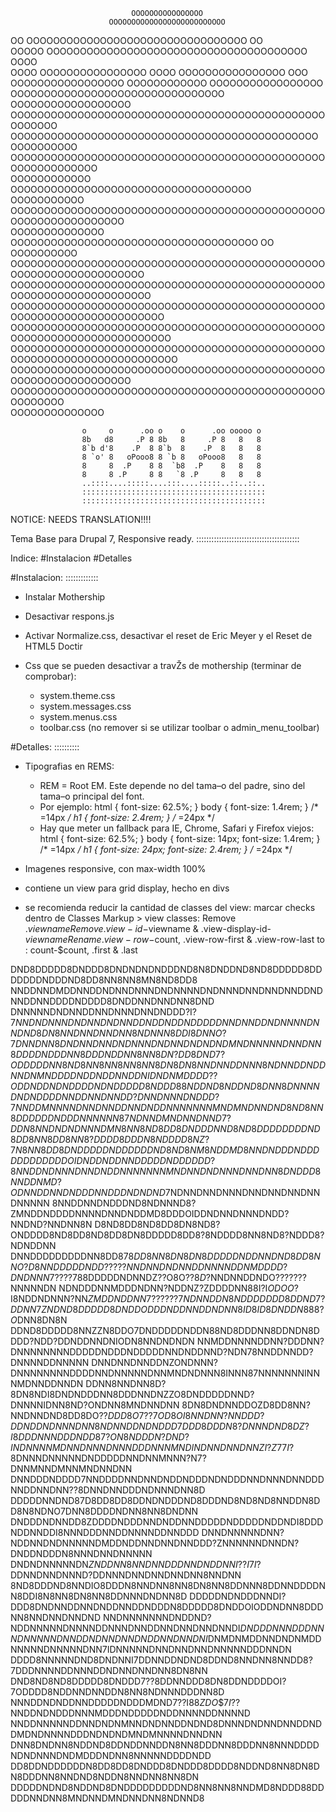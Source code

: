                                                                                 
                                                                                
                               OOOOOOOOOOOOOOOO                                 
                          OOOOOOOOOOOOOOOOOOOOOOOOOO                            
  OO                   OOOOOOOOOOOOOOOOOOOOOOOOOOOOOOOOO                  OO    
OOOOO               OOOOOOOOOOOOOOOOOOOOOOOOOOOOOOOOOOOOOOO               OOOO  
OOOO              OOOOOOOOOOOOOOOO   OOOO    OOOOOOOOOOOOOOOO              OOO  
               OOOOOOOOOOOOOOOOO OOOOOOOOOOOO OOOOOOOOOOOOOOOOO                 
              OOOOOOOOOOOOOOOOOOOOOOOOOOOOOOOO OOOOOOOOOOOOOOOOOO               
            OOOOOOOOOOOOOOOOOOOOOOOOOOOOOOOOOOOOOOOOOOOOOOOOOOOOOO              
           OOOOOOOOOOOOOOOOOOOOOOOOOOOOOOOOOOOOOOOOOOOOOO OOOOOOOOOO            
         OOOOOOOOOOOOOOOOOOOOOOOOOOOOOOOOOOOOOOOOOOOOOOOOOOOOOOOOOOOO           
        OOOOOOOOOOOO OOOOOOOOOOOOOOOOOOOOOOOOOOOOOOOOOOOO  OOOOOOOOOOO          
       OOOOOOOOOOOOOOOOOOOOOOOOOOOOOOOOOOOOOOOOOOOOOOOOOOOOOOOOOOOOOOOO         
      OOOOOOOOOOOOOO OOOOOOOOOOOOOOOOOOOOOOOOOOOOOOOOOOOOO OO OOOOOOOOOO        
      OOOOOOOOOOOOOOOOOOOOOOOOOOOOOOOOOOOOOOOOOOOOOOOOOOOOOOOOOOOOOOOOOOO       
     OOOOOOOOOOOOOOOOOOOOOOOOOOOOOOOOOOOOOOOOOOOOOOOOOOOOOOOOOOOOOOOOOOOO       
    OOOOOOOOOOOOOOOOOOOOOOOOOOOOOOOOOOOOOOOOOOOOOOOOOOOOOOOOOOOOOOOOOOOOOO      
    OOOOOOOOOOOOOOOOOOOOOOOOOOOOOOOOOOOOOOOOOOOOOOOOOOOOOOOOOOOOOOOOOOOOOOO     
   OOOOOOOOOOOOOOOOOOOOOOOOOOOOOOOOOOOOOOOOOOOOOOOOOOOOOOOOOOOOOOOOOOOOOOOO     
       OOOOOOOOOOOOOOOOOOOOOOOOOOOOOOOOOOOOOOOOOOOOOOOOOOOOOOOOOOOOOOOOO        
            OOOOOOOOOOOOOOOOOOOOOOOOOOOOOOOOOOOOOOOOOOOOOOOOOOOOOOO             
                                OOOOOOOOOOOOOO                                  
                                                  

                    o     o      .oo o    o      .oo ooooo o 
					8b   d8     .P 8 8b   8     .P 8   8   8 
					8`b d'8    .P  8 8`b  8    .P  8   8   8 
					8 `o' 8   oPooo8 8 `b 8   oPooo8   8   8 
					8     8  .P    8 8  `b8  .P    8   8   8 
					8     8 .P     8 8   `8 .P     8   8   8 
					..::::....:::::....:::....:::::..::..::..
					:::::::::::::::::::::::::::::::::::::::::
					:::::::::::::::::::::::::::::::::::::::::
					
NOTICE: NEEDS TRANSLATION!!!!

Tema Base para Drupal 7, Responsive ready.
:::::::::::::::::::::::::::::::::::::::::

Indice:
#Instalacion
#Detalles

#Instalacion:
:::::::::::::

- Instalar Mothership
- Desactivar respons.js
- Activar Normalize.css, desactivar el reset de Eric Meyer y el Reset de HTML5 Doctir
- Css que se pueden desactivar a travŽs de mothership (terminar de comprobar):
	
	- system.theme.css
	- system.messages.css
	- system.menus.css
	- toolbar.css (no remover si se utilizar toolbar o admin_menu_toolbar)

#Detalles:
::::::::::

- Tipografias en REMS:
	- REM = Root EM. Este depende no del tama–o del padre, sino del tama–o principal del font.
	- Por ejemplo:
		  html { font-size: 62.5%; } 
		  body { font-size: 1.4rem; } /* =14px */
		  h1   { font-size: 2.4rem; } /* =24px */
	- Hay que meter un fallback para IE, Chrome, Safari y Firefox viejos:
		  html { font-size: 62.5%; } 
		  body { font-size: 14px; font-size: 1.4rem; } /* =14px */
		  h1   { font-size: 24px; font-size: 2.4rem; } /* =24px */

- Imagenes responsive, con max-width 100%
- contiene un view para grid display, hecho en divs
- se recomienda reducir la cantidad de classes del view: marcar checks dentro de Classes Markup > view classes:
	Remove .$viewname
	Remove .view-id-$viewname & .view-display-id-$viewname
	Rename .view-row-$count, .view-row-first & .view-row-last to : count-$count, .first & .last



DND8DDDDD8DNDDD8DNDNDNDNDDDND8N8DNDDND8ND8DDDDD8DDDDDDDNDDDND8DD8NN8NN8MN8ND8DD8
NNDDNNDMDDNNDDNDNNDNNNDNDNNNNDNDNNNDNNDNNDNNDDNDNNDDNNDDDDNDDDD8DNDDNNDNNDNN8DND
DNNNNNDNDNNDDNNDNNNDNNDNDDD?I?7$NNDNDNNNDNDNNDNDNNDDNDDNDDNDDDDDNNDNNDDNDNNNNDNN
DND8DN8NNDNNDNNDNN8NDNNN8DDI8DNNO?7DNNDNN8DNDNNDNNDNDNNNDNDNNDNDNDNDMNDNNNNNDNND
NN8DDDDNDDDNN8DDDNDDNN8NN8DN?DD8DND7?ODDDDDNN8ND8NN8NN8NN8NN8DN8DN8NNDNNDDNNN8ND
NNDDNDDNNDNMNDDDDNDDNDDNNDDNIDNDNMDDDD??ODDNDDNDNDDDDNDNDDDDD8NDDD88NDDND8NDDND8
DNN8DNNNNDNDNDDDDNNDDNNDNNDD?DNNDNNNDNDDD?7NNDDMNNNNDNNDNNDDNNDNDDNNNNNNNMNDMNDN
NDND8ND8NN8DDDDDDNDDDNNNNNN87NDNNDMNDNNDNND7?DDN8NNDNDNDNNNDMN8NN8ND8DD8DNDDDNND
8ND8DDDDDDDDND8DD8NN8DD8NN8?DDDD8DDDN8NDDDD8NZ?7N8NN8DD8DNDDDDDNDDDDDDND8ND8NM8N
DDMD8NNDNDDDNDDDDDDDDDDDDOIDNDDNDDNNDDDDDNDDDDDD?8NNDDNDNNNDNNDNDDNNNNNNNMNDNNDN
DNNNDNNDNN8DNDDD8NNDDNMD?ODNNDDNNDNDDDNNDDDNDNDND7$NDNNDNNDNNNDNNDNNDNNDNNDNNNNN
8NNDDNNDNDDDND8NDNNND8?ZMNDDNDDDDNNNNDNNDNDDMD8DDDOIDDNDNNDNNNDNDD?NNDND?NNDNN8N
D8ND8DD8ND8DD8DN8ND8?ONDDDD8ND8DD8ND8DD8DN8DDDDD8DD8?8NDDDD8NN8ND8?NDDD8?NDNDDNN
DNNDDDDDDDDDNN8DD87$8DD8NN8DN8DN8DDDDDNDDNNDND8DD8NNO?D8NNDDDDDNDD?$$????NNDNNDN
DNNDDNNNNDDNMDDDD?DNDNNN7????7$88DDDDDNDNNDZ??O8O$??8D?$NNDNNDDNDO???????NNNNNDN
NDNDDDNNMDDDNDNN?NDDNZ?ZDDDDNN88I?I$ODOO$?I8NDDNDNNN?NN$ZMDDNDDNN7??????7NDNNDDN
8NDDDDDDD8DDND7?DDNN7ZNDND8DDDDD8DNDDODDDNDDNNDDNDNN8ID8ID8DNDDN888$?$O$DNN8DN8N
DDND8DDDDD8NNZZN8DDO7DNDDDDDNDDN88ND8DDDNN8DDNDN8DDDD?NDD?DDNDDNNDNIODN8NNDNDNDN
NNMDDNNNNDDNN?DDDNN?DNNNNNNNNDDDDDNDDDNDDDDDNNDNDDNND?NDN78NNDDNNDD?DNNNNDDNNNNN
DNNDNNDNNDDNZONDNNN?DNNNNNNNNDDDDNNDNNNNNDNNMNDNDNNN8INNN87NNNNNNNINNNMDNNDDNNDN
DDNN8NNDNN8D?8DN8NDI8DNDNDDDNN8DDDNNDNZZO8DNDDDDDNND?DNNNNIDNN8ND?ONDNN8MNDNNDNN
8DN8DNDNNDDOZD8DD8NN?NNDNNDND8DD8DO??$DDD8O7??7OD8OI8NNDNN?NNDDD?DDNDDNDNNNDNN8N
DNNDDNDNDDD7DDD8DDDN8?DNNNDND8DZ?I8DDDNNNDDDNDD87?ON8NDDDN?DND?INDNNNNMDNNDNNNDN
NNDDDNNNMNDINDNNDNNDNNZI?Z77I?$8DNNNDNNNNNDNDDDDDNNDNNMNNN?N7?DNNMNNDMNNMNDNNDNN
DNNDDDNDDDD7NNDDDDNNDNNDNDDNDDDNDNDDDNNDNNNDNNDDDNNDDNNDNN??8DNNDNNDDDNDNNNDNN8D
DDDDDNNDND87D8DD8DD8DDNDNDDDND8DDDND8ND8ND8NNDDN8DD8N8NDNO7DNN8DDDDNDNN8NN8DNDNN
DNDDDNDNNDD8ZDDDDNDDDNNDNDDNNDDDDDNDDDDDNDDNDI8DDDNDDNNDDI8NNNDDDNNDDNNNNDDNNDDD
DNNDNNNNNDNN?NDDNNDNDNNNNNDMDDNDDNNDNNDNNDDD?ZNNNNNNDNNDN?DNDDNDDDN8NNNDNNDNNNNN
DNDNDNNNNNDN$ZNDDNN8NNDNNDDDNNDNDDNNI??I7I?$DDNNDNNDNNND?DDNNNDNNDNNDNNDNN8NNDNN
8ND8DDDND8NNDIO8DDDN8NNDNN8NN8DN8NN8DDNNN8DDNNDDDDNN8DDI8N8NN8DN8NN8DDNNNDNDNN8D
DDDDDNDNDDDNNDI?DDD8DNDNNDDNNDNDDNNDDNDDDN8DDDDD8DNDDOIODDNDNN8DDDNN8NNDNNDNNDND
NNDNNNNNNNDNDDND?NDDNNNNNDNNNNDDNNNDNNDDNNDNNDNNDNNDI$DNDDDNNNDDDNNNDNNNNNDNNDDN
DNNDNNDNDDNNDNNDNI$DNMDNMDDNNDNDNMDDNNNNNDNNNNNDNN7IDNNNNNDNNDNNDNNDNNNNNDDDNNDN
DDDD8NNNNNDND8DNDNNI7DDNNDDNDND8DDND8NNDNN8NNDD8?7DDDNNNNDDNNNDDNDNNDNNDNN8DN8NN
DND8ND8ND8DDDDD8DNDDD7??8DDNNDDD8DN8DDNDDDDOI?7ODDDD8NDDNNDNNDDN8NN8NDNNNDDDNN8D
NNNDDNDNDDNNDDDDDNDDDMDND7??I$88ZDO$$$7I??$NNDDNDNDDDNNNMDDDNDDDDDNDDNNNNDDNNNND
NNDDNNNNNDDNNDNDNMNNDNDNNDDNDND8DNNNDNDNNDNNDDNDDMDNDNNNNDDDNDNDNDMNDMNNNNDNNDNN
DNN8DNDNN8NDDND8DDNDDNNDDN8NN8DDDNN8DDDNN8NNNDDDDNDNDNNNDNDMDDDNDNN8NNNNNDDDDNDD
DD8DDNDDDDDDN8DD8DD8DNDDD8DNDDD8DDDD8NDDND8NN8DN8DN8DDDNN8NNDND8NDDN8NNDNN8NN8DN
DDDDDNDND8NDDND8DNDDDDDDDDDND8NN8NN8NNDMD8NDDD88DDDDDNNDNN8MNDNNDMNDNNDNN8NDNND8
